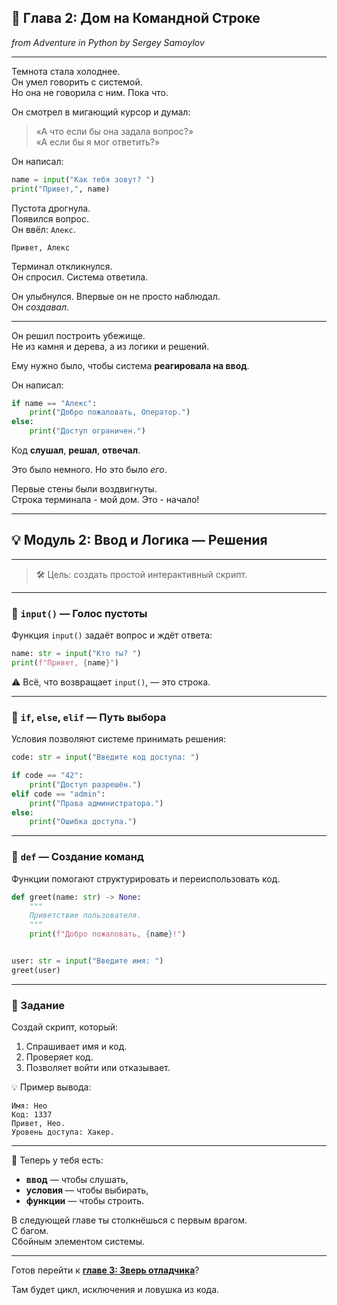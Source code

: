 ## 📖 Глава 2: Дом на Командной Строке

*from Adventure in Python by Sergey Samoylov*

---

Темнота стала холоднее.  
Он умел говорить с системой.  
Но она не говорила с ним. Пока что.

Он смотрел в мигающий курсор и думал:

> «А что если бы она задала вопрос?»  
> «А если бы я мог ответить?»

Он написал:

```python
name = input("Как тебя зовут? ")
print("Привет,", name)
```

Пустота дрогнула.  
Появился вопрос.  
Он ввёл: `Алекс`.

```
Привет, Алекс
```

Терминал откликнулся.  
Он спросил. Система ответила.

Он улыбнулся. Впервые он не просто наблюдал.  
Он *создавал*.

---

Он решил построить убежище.  
Не из камня и дерева, а из логики и решений.

Ему нужно было, чтобы система **реагировала на ввод**.

Он написал:

```python
if name == "Алекс":
    print("Добро пожаловать, Оператор.")
else:
    print("Доступ ограничен.")
```

Код **слушал**, **решал**, **отвечал**.

Это было немного. Но это было *его*.

Первые стены были воздвигнуты.  
Строка терминала - мой дом. Это - начало!

---

## 💡 Модуль 2: Ввод и Логика — Решения

---

> 🛠️ Цель: создать простой интерактивный скрипт.

---

### 🔹 `input()` — Голос пустоты

Функция `input()` задаёт вопрос и ждёт ответа:

```python
name: str = input("Кто ты? ")
print(f"Привет, {name}")
```

⚠️ Всё, что возвращает `input()`, — это строка.

---

### 🔹 `if`, `else`, `elif` — Путь выбора

Условия позволяют системе принимать решения:

```python
code: str = input("Введите код доступа: ")

if code == "42":
    print("Доступ разрешён.")
elif code == "admin":
    print("Права администратора.")
else:
    print("Ошибка доступа.")
```

---

### 🔹 `def` — Создание команд

Функции помогают структурировать и переиспользовать код.

```python
def greet(name: str) -> None:
    """
    Приветствие пользователя.
    """
    print(f"Добро пожаловать, {name}!")


user: str = input("Введите имя: ")
greet(user)
```

---

### 🧠 Задание

Создай скрипт, который:
1. Спрашивает имя и код.
2. Проверяет код.
3. Позволяет войти или отказывает.

💡 Пример вывода:

```
Имя: Нео
Код: 1337
Привет, Нео.
Уровень доступа: Хакер.
```

---

🧱 Теперь у тебя есть:
- **ввод** — чтобы слушать,  
- **условия** — чтобы выбирать,  
- **функции** — чтобы строить.

В следующей главе ты столкнёшься с первым врагом.  
С багом.  
Сбойным элементом системы.

---

Готов перейти к [**главе 3: Зверь отладчика**](Chapter_03.md)?

Там будет цикл, исключения и ловушка из кода.
